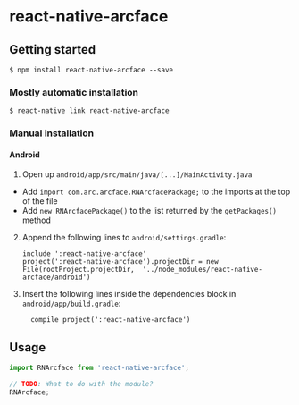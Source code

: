 
# react-native-arcface

## Getting started

`$ npm install react-native-arcface --save`

### Mostly automatic installation

`$ react-native link react-native-arcface`

### Manual installation


#### Android

1. Open up `android/app/src/main/java/[...]/MainActivity.java`
  - Add `import com.arc.arcface.RNArcfacePackage;` to the imports at the top of the file
  - Add `new RNArcfacePackage()` to the list returned by the `getPackages()` method
2. Append the following lines to `android/settings.gradle`:
  	```
  	include ':react-native-arcface'
  	project(':react-native-arcface').projectDir = new File(rootProject.projectDir, 	'../node_modules/react-native-arcface/android')
  	```
3. Insert the following lines inside the dependencies block in `android/app/build.gradle`:
  	```
      compile project(':react-native-arcface')
  	```


## Usage
```javascript
import RNArcface from 'react-native-arcface';

// TODO: What to do with the module?
RNArcface;
```
  